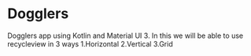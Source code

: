 # Dogglers
Dogglers app using Kotlin and Material UI 3.
In this we will be able to use recycleview in 3 ways 
1.Horizontal
2.Vertical
3.Grid
